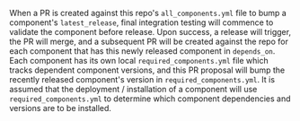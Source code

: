 When a PR is created against this repo's `all_components.yml` file to bump a
component's `latest_release`, final integration testing will commence to
validate the component before release. Upon success, a release will trigger,
the PR will merge, and a subsequent PR will be created against the repo for
each component that has this newly released component in `depends_on`. Each
component has its own local `required_components.yml` file which tracks
dependent component versions, and this PR proposal will bump the recently
released component's version in `required_components.yml`. It is assumed that
the deployment / installation of a component will use `required_components.yml`
to determine which component dependencies and versions are to be installed.
